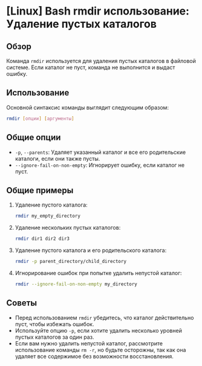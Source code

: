 # [Linux] Bash rmdir использование: Удаление пустых каталогов

## Обзор
Команда `rmdir` используется для удаления пустых каталогов в файловой системе. Если каталог не пуст, команда не выполнится и выдаст ошибку.

## Использование
Основной синтаксис команды выглядит следующим образом:

```bash
rmdir [опции] [аргументы]
```

## Общие опции
- `-p`, `--parents`: Удаляет указанный каталог и все его родительские каталоги, если они также пусты.
- `--ignore-fail-on-non-empty`: Игнорирует ошибку, если каталог не пуст.

## Общие примеры
1. Удаление пустого каталога:
   ```bash
   rmdir my_empty_directory
   ```

2. Удаление нескольких пустых каталогов:
   ```bash
   rmdir dir1 dir2 dir3
   ```

3. Удаление пустого каталога и его родительского каталога:
   ```bash
   rmdir -p parent_directory/child_directory
   ```

4. Игнорирование ошибок при попытке удалить непустой каталог:
   ```bash
   rmdir --ignore-fail-on-non-empty my_directory
   ```

## Советы
- Перед использованием `rmdir` убедитесь, что каталог действительно пуст, чтобы избежать ошибок.
- Используйте опцию `-p`, если хотите удалить несколько уровней пустых каталогов за один раз.
- Если вам нужно удалить непустой каталог, рассмотрите использование команды `rm -r`, но будьте осторожны, так как она удаляет все содержимое без возможности восстановления.